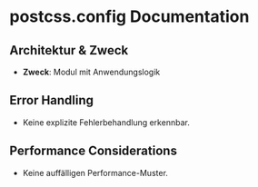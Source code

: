 <!-- Source: postcss.config.js -->

# postcss.config Documentation

## Architektur & Zweck
- **Zweck**: Modul mit Anwendungslogik





## Error Handling
- Keine explizite Fehlerbehandlung erkennbar.


## Performance Considerations
- Keine auffälligen Performance-Muster.

